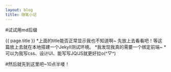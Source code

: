 ```yaml
---
layout: blog
title: 随笔小记
---
```

#试试用md后缀

{{ page.title }}
*上面的title能否正常显示我也不知道啊~ 先放上去看看吧！等这篇放上去就在本地搭建一个Jekyll测试环境。
*我发现我真的需要一个绑定前端~
*可以为我写css、设计UI、能写写JQ/JS就更好拉o(^▽^)


#然后就先到这里吧~10点半喽！



